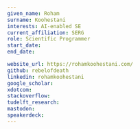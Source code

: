 ```yaml
---
given_name: Roham
surname: Koohestani
interests: AI-enabled SE
current_affiliation: SERG
role: Scientific Programmer
start_date:
end_date:

website_url: https://rohamkoohestani.com/
github: rebelofdeath
linkedin: rohamkoohestani
google_scholar:
xdotcom:
stackoverflow:
tudelft_research:
mastodon:
speakerdeck:
---
```

